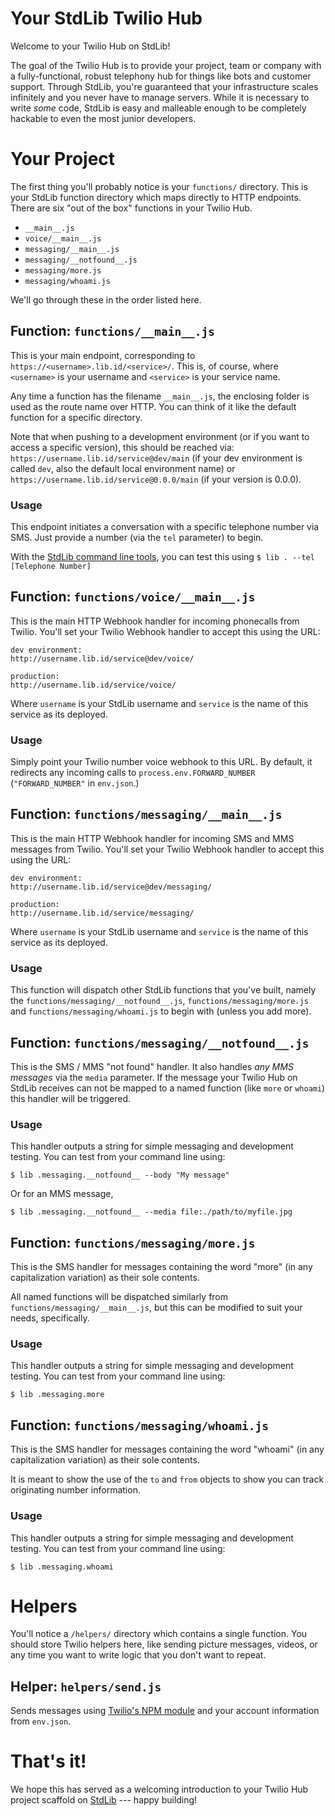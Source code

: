 # Your StdLib Twilio Hub

Welcome to your Twilio Hub on StdLib!

The goal of the Twilio Hub is to provide your project, team or company
with a fully-functional, robust telephony hub for things like bots and
customer support. Through StdLib, you're guaranteed that your infrastructure
scales infinitely and you never have to manage servers. While it is necessary
to write *some* code, StdLib is easy and malleable enough to be completely hackable
to even the most junior developers.

# Your Project

The first thing you'll probably notice is your `functions/` directory. This is
your StdLib function directory which maps directly to HTTP endpoints. There are
six "out of the box" functions in your Twilio Hub.

- `__main__.js`
- `voice/__main__.js`
- `messaging/__main__.js`
- `messaging/__notfound__.js`
- `messaging/more.js`
- `messaging/whoami.js`

We'll go through these in the order listed here.

## Function: `functions/__main__.js`

This is your main endpoint, corresponding to `https://<username>.lib.id/<service>/`.
This is, of course, where `<username>` is your username and `<service>` is your service
name.

Any time a function has the filename `__main__.js`, the enclosing folder is
used as the route name over HTTP. You can think of it like the default function
for a specific directory.

Note that when pushing to a development environment (or if you want to access
  a specific version), this should be reached via:
  `https://username.lib.id/service@dev/main` (if your dev environment is called
  `dev`, also the default local environment name) or
  `https://username.lib.id/service@0.0.0/main` (if your version is 0.0.0).

### Usage

This endpoint initiates a conversation with a specific telephone number via SMS.
Just provide a number (via the `tel` parameter) to begin.

With the [StdLib command line tools](https://github.com/stdlib/lib), you can
test this using `$ lib . --tel [Telephone Number]`

## Function: `functions/voice/__main__.js`

This is the main HTTP Webhook handler for incoming phonecalls from Twilio.
You'll set your Twilio Webhook handler to accept this using the URL:

```
dev environment:
http://username.lib.id/service@dev/voice/

production:
http://username.lib.id/service/voice/
```

Where `username` is your StdLib username and `service` is the name of this
service as its deployed.

### Usage

Simply point your Twilio number voice webhook to this URL. By default, it
redirects any incoming calls to `process.env.FORWARD_NUMBER` (`"FORWARD_NUMBER"`
in `env.json`.)

## Function: `functions/messaging/__main__.js`

This is the main HTTP Webhook handler for incoming SMS and MMS messages from
Twilio. You'll set your Twilio Webhook handler to accept this using the URL:

```
dev environment:
http://username.lib.id/service@dev/messaging/

production:
http://username.lib.id/service/messaging/
```

Where `username` is your StdLib username and `service` is the name of this
service as its deployed.

### Usage

This function will dispatch other StdLib functions that you've built, namely
the `functions/messaging/__notfound__.js`, `functions/messaging/more.js`
and `functions/messaging/whoami.js` to begin with (unless you add more).

## Function: `functions/messaging/__notfound__.js`

This is the SMS / MMS "not found" handler. It also handles *any MMS messages*
via the `media` parameter. If the message your Twilio Hub on StdLib receives
can not be mapped to a named function (like `more` or `whoami`) this handler
will be triggered.

### Usage

This handler outputs a string for simple messaging and development testing.
You can test from your command line using:

```shell
$ lib .messaging.__notfound__ --body "My message"
```

Or for an MMS message,

```shell
$ lib .messaging.__notfound__ --media file:./path/to/myfile.jpg
```

## Function: `functions/messaging/more.js`

This is the SMS handler for messages containing the word "more" (in any
  capitalization variation) as their sole contents.

All named functions will be dispatched similarly from `functions/messaging/__main__.js`,
but this can be modified to suit your needs, specifically.

### Usage

This handler outputs a string for simple messaging and development testing.
You can test from your command line using:

```shell
$ lib .messaging.more
```

## Function: `functions/messaging/whoami.js`

This is the SMS handler for messages containing the word "whoami" (in any
  capitalization variation) as their sole contents.

It is meant to show the use of the `to` and `from` objects to show you can
track originating number information.

### Usage

This handler outputs a string for simple messaging and development testing.
You can test from your command line using:

```shell
$ lib .messaging.whoami
```

# Helpers

You'll notice a `/helpers/` directory which contains a single function.
You should store Twilio helpers here, like sending picture messages, videos,
or any time you want to write logic that you don't want to repeat.

## Helper: `helpers/send.js`

Sends messages using [Twilio's NPM module](https://www.npmjs.com/package/twilio)
and your account information from `env.json`.

# That's it!

We hope this has served as a welcoming introduction to your
Twilio Hub project scaffold on [StdLib](https://stdlib.com) --- happy building!
